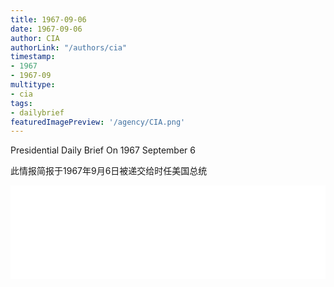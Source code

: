 ```yaml
---
title: 1967-09-06
date: 1967-09-06
author: CIA 
authorLink: "/authors/cia"
timestamp: 
- 1967
- 1967-09
multitype: 
- cia
tags: 
- dailybrief
featuredImagePreview: '/agency/CIA.png'
---
```



Presidential Daily Brief On 1967 September 6

此情报简报于1967年9月6日被递交给时任美国总统

<!--more-->





<div id="over" style="width:100%; overflow:hidden"> <iframe id="sFrame" name="sFrame" frameborder="no" border="0"  allowfullscreen marginwidth="0" scrolling="no" src = " /CIA/1967-09-06.html "  style = " position:absulute; width: 806px; top: 300;" > </iframe> </div>